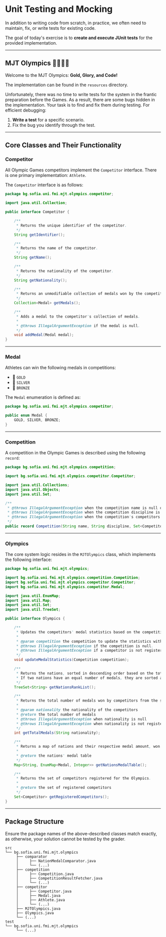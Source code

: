 # Unit Testing and Mocking

In addition to writing code from scratch, in practice, we often need to maintain, fix, or write tests for existing code.

The goal of today's exercise is to **create and execute JUnit tests** for the provided implementation.

---

## **MJT Olympics 🏃‍🏊‍🚴‍🏅**  
Welcome to the MJT Olympics: **Gold, Glory, and Code!**

The implementation can be found in the `resources` directory.

Unfortunately, there was no time to write tests for the system in the frantic preparation before the Games. As a result, there are some bugs hidden in the implementation. Your task is to find and fix them during testing. For efficient debugging:
1. **Write a test** for a specific scenario.
2. Fix the bug you identify through the test.

---

## **Core Classes and Their Functionality**

### **Competitor**
All Olympic Games competitors implement the `Competitor` interface. There is one primary implementation: `Athlete`.

The `Competitor` interface is as follows:

```java
package bg.sofia.uni.fmi.mjt.olympics.competitor;

import java.util.Collection;

public interface Competitor {

    /**
     * Returns the unique identifier of the competitor.
     */
    String getIdentifier();

    /**
     * Returns the name of the competitor.
     */
    String getName();

    /**
     * Returns the nationality of the competitor.
     */
    String getNationality();

    /**
     * Returns an unmodifiable collection of medals won by the competitor.
     */
    Collection<Medal> getMedals();

    /**
     * Adds a medal to the competitor's collection of medals.
     *
     * @throws IllegalArgumentException if the medal is null.
     */
    void addMedal(Medal medal);
}
```

---

### **Medal**
Athletes can win the following medals in competitions:

- 🏅 `GOLD`
- 🥈 `SILVER`
- 🥉 `BRONZE`

The `Medal` enumeration is defined as:

```java
package bg.sofia.uni.fmi.mjt.olympics.competitor;

public enum Medal {
    GOLD, SILVER, BRONZE;
}
```

---

### **Competition**
A competition in the Olympic Games is described using the following `record`:

```java
package bg.sofia.uni.fmi.mjt.olympics.competition;

import bg.sofia.uni.fmi.mjt.olympics.competitor.Competitor;

import java.util.Collections;
import java.util.Objects;
import java.util.Set;

/**
 * @throws IllegalArgumentException when the competition name is null or blank
 * @throws IllegalArgumentException when the competition discipline is null or blank
 * @throws IllegalArgumentException when the competition's competitors is null or empty
 */
public record Competition(String name, String discipline, Set<Competitor> competitors) { // ... }
```

---

### **Olympics**
The core system logic resides in the `MJTOlympics` class, which implements the following interface:

```java
package bg.sofia.uni.fmi.mjt.olympics;

import bg.sofia.uni.fmi.mjt.olympics.competition.Competition;
import bg.sofia.uni.fmi.mjt.olympics.competitor.Competitor;
import bg.sofia.uni.fmi.mjt.olympics.competitor.Medal;

import java.util.EnumMap;
import java.util.Map;
import java.util.Set;
import java.util.TreeSet;

public interface Olympics {

    /**
     * Updates the competitors' medal statistics based on the competition result.
     *
     * @param competition the competition to update the statistics with
     * @throws IllegalArgumentException if the competition is null.
     * @throws IllegalArgumentException if a competitor is not registered in the Olympics.
     */
    void updateMedalStatistics(Competition competition);

    /**
     * Returns the nations, sorted in descending order based on the total medal count.
     * If two nations have an equal number of medals, they are sorted alphabetically.
     */
    TreeSet<String> getNationsRankList();

    /**
     * Returns the total number of medals won by competitors from the specified nationality.
     *
     * @param nationality the nationality of the competitors
     * @return the total number of medals
     * @throws IllegalArgumentException when nationality is null
     * @throws IllegalArgumentException when nationality is not registered in the Olympics.
     */
    int getTotalMedals(String nationality);

    /**
     * Returns a map of nations and their respective medal amount, won from each competition.
     *
     * @return the nations' medal table
     */
    Map<String, EnumMap<Medal, Integer>> getNationsMedalTable();

    /**
     * Returns the set of competitors registered for the Olympics.
     *
     * @return the set of registered competitors
     */
    Set<Competitor> getRegisteredCompetitors();
}
```

---

## **Package Structure**
Ensure the package names of the above-described classes match exactly, as otherwise, your solution cannot be tested by the grader.

```
src
└── bg.sofia.uni.fmi.mjt.olympics
     ├── comparator
     │     ├── NationMedalComparator.java
     │     └── (...)     
     ├── competition
     │     ├── Competition.java
     │     ├── CompetitionResultFetcher.java
     │     └── (...)     
     ├── competitor
     │     ├── Competitor.java
     │     ├── Medal.java
     │     ├── Athlete.java
     │     └── (...)
     ├── MJTOlympics.java
     ├── Olympics.java
     └── (...)     
test
└── bg.sofia.uni.fmi.mjt.olympics
     └── (...)
```
